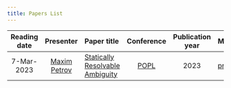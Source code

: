 ```yaml
---
title: Papers List
---
```


| Reading date  | Presenter | Paper title | Conference  | Publication year  | Misc |
|     :---:     |   :---:   |    :---     |    :---:    |       :---:       | :--- |
| 7-Mar-2023 | [Maxim Petrov](https://github.com/mximp) | [Statically Resolvable Ambiguity](https://dl.acm.org/doi/10.1145/3571251) | [POPL](https://popl23.sigplan.org/) | 2023 | [presentation](/pdf/reading-club-review-stat-rslv-abgty.pdf) |
